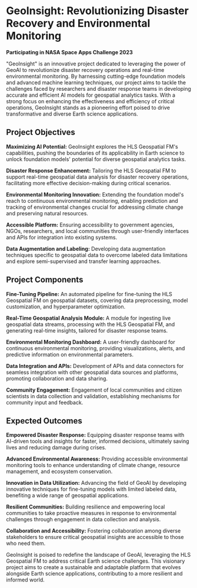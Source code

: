 # GeoInsight: Revolutionizing Disaster Recovery and Environmental Monitoring

**Participating in NASA Space Apps Challenge 2023**

"GeoInsight" is an innovative project dedicated to leveraging the power of GeoAI to revolutionize disaster recovery operations and real-time environmental monitoring. By harnessing cutting-edge foundation models and advanced machine learning techniques, our project aims to tackle the challenges faced by researchers and disaster response teams in developing accurate and efficient AI models for geospatial analytics tasks. With a strong focus on enhancing the effectiveness and efficiency of critical operations, GeoInsight stands as a pioneering effort poised to drive transformative and diverse Earth science applications.

## Project Objectives

**Maximizing AI Potential:** GeoInsight explores the HLS Geospatial FM's capabilities, pushing the boundaries of its applicability in Earth science to unlock foundation models' potential for diverse geospatial analytics tasks.

**Disaster Response Enhancement:** Tailoring the HLS Geospatial FM to support real-time geospatial data analysis for disaster recovery operations, facilitating more effective decision-making during critical scenarios.

**Environmental Monitoring Innovation:** Extending the foundation model's reach to continuous environmental monitoring, enabling prediction and tracking of environmental changes crucial for addressing climate change and preserving natural resources.

**Accessible Platform:** Ensuring accessibility to government agencies, NGOs, researchers, and local communities through user-friendly interfaces and APIs for integration into existing systems.

**Data Augmentation and Labeling:** Developing data augmentation techniques specific to geospatial data to overcome labeled data limitations and explore semi-supervised and transfer learning approaches.

## Project Components

**Fine-Tuning Pipeline:** An automated pipeline for fine-tuning the HLS Geospatial FM on geospatial datasets, covering data preprocessing, model customization, and hyperparameter optimization.

**Real-Time Geospatial Analysis Module:** A module for ingesting live geospatial data streams, processing with the HLS Geospatial FM, and generating real-time insights, tailored for disaster response teams.

**Environmental Monitoring Dashboard:** A user-friendly dashboard for continuous environmental monitoring, providing visualizations, alerts, and predictive information on environmental parameters.

**Data Integration and APIs:** Development of APIs and data connectors for seamless integration with other geospatial data sources and platforms, promoting collaboration and data sharing.

**Community Engagement:** Engagement of local communities and citizen scientists in data collection and validation, establishing mechanisms for community input and feedback.

## Expected Outcomes

**Empowered Disaster Response:** Equipping disaster response teams with AI-driven tools and insights for faster, informed decisions, ultimately saving lives and reducing damage during crises.

**Advanced Environmental Awareness:** Providing accessible environmental monitoring tools to enhance understanding of climate change, resource management, and ecosystem conservation.

**Innovation in Data Utilization:** Advancing the field of GeoAI by developing innovative techniques for fine-tuning models with limited labeled data, benefiting a wide range of geospatial applications.

**Resilient Communities:** Building resilience and empowering local communities to take proactive measures in response to environmental challenges through engagement in data collection and analysis.

**Collaboration and Accessibility:** Fostering collaboration among diverse stakeholders to ensure critical geospatial insights are accessible to those who need them.

GeoInsight is poised to redefine the landscape of GeoAI, leveraging the HLS Geospatial FM to address critical Earth science challenges. This visionary project aims to create a sustainable and adaptable platform that evolves alongside Earth science applications, contributing to a more resilient and informed world.
